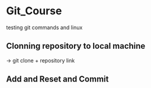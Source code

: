 # Git_Course
testing git commands and linux
## Clonning repository to local machine 
  -> git clone + repository link
## Add and Reset and Commit
